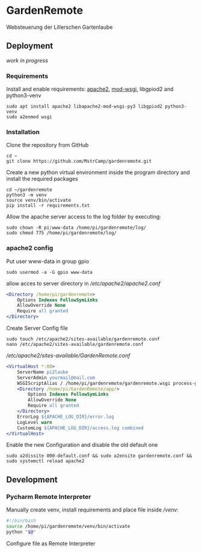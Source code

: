 # GardenRemote
Websteuerung der Lillerschen Gartenlaube

## Deployment
*work in progress*
### Requirements
Install and enable requirements: [apache2](https://wiki.ubuntuusers.de/Apache_2.4/), [mod-wsgi](https://wiki.ubuntuusers.de/Apache/mod_wsgi/), libgpiod2 and python3-venv  
```
sudo apt install apache2 libapache2-mod-wsgi-py3 libgpiod2 python3-venv
sudo a2enmod wsgi
```

### Installation
Clone the repository from GitHub
```
cd ~
git clone https://github.com/MstrCamp/gardenremote.git
```

Create a new python virtual environment inside the program directory and install the required packages
```
cd ~/gardenremote
python3 -m venv
source venv/bin/activate
pip install -r requirements.txt
```

Allow the apache server access to the log folder by executing:
```
sudo chown -R pi:www-data /home/pi/gardenremote/log/
sudo chmod 775 /home/pi/gardenremote/log/
```

### apache2 config
Put user www-data in group gpio
```
sudo usermod -a -G gpio www-data
```

allow acces to server directory in */etc/apache2/apache2.conf*
```apache
<Directory /home/pi/gardenremote>
    Options Indexes FollowSymLinks
    AllowOverride None
    Require all granted
</Directory>
```

Create Server Config file
```
sudo touch /etc/apache2/sites-available/gardenremote.conf
nano /etc/apache2/sites-available/gardenremote.conf
```

*/etc/apache2/sites-available/GardenRemote.conf*
```apache
<VirtualHost *:80>
    ServerName pi2laube
    ServerAdmin yourmail@mail.com
    WSGIScriptAlias / /home/pi/gardenremote/gardenremote.wsgi process-group=%{GLOBAL} application-group=%{GLOBAL}
    <Directory /home/pi/GardenRemote/app/>
        Options Indexes FollowSymLinks
        AllowOverride None
        Require all granted
    </Directory>
    ErrorLog ${APACHE_LOG_DIR}/error.log
    LogLevel warn
    CustomLog ${APACHE_LOG_DIR}/access.log combined
</VirtualHost>
```
Enable the new Configuration and disable the old default one
```
sudo a2dissite 000-default.conf && sudo a2ensite gardenremote.conf && sudo systemctl reload apache2
```

## Development
### Pycharm Remote Interpreter
Manually create venv, install requirements and place file inside */venv*:
```bash
#!/bin/bash
source /home/pi/gardenremote/venv/bin/activate
python "$@"
```
Configure file as Remote Interpreter